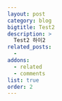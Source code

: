 ```yaml
---
layout: post
category: blog
bigtitle: Test2
description: >
  Test2 하이2
related_posts:
  -
addons:
  - related
  - comments
list: true
order: 2
---
```


